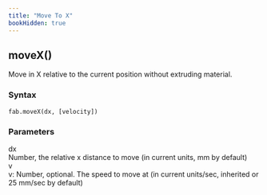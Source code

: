 ```yaml
---
title: "Move To X"
bookHidden: true
---
```


<h2 class="ref-header">moveX()</h2>
Move in X relative to the current position without extruding material.

### Syntax
```
fab.moveX(dx, [velocity])
```

### Parameters
<div class="grid-container">
 <div class="grid-item">dx</div>
 <div class="grid-item">Number, the relative x distance to move (in current units, mm by default)</div>

 <div class="grid-item">v</div>
 <div class="grid-item">v: Number, optional. The speed to move at (in current units/sec, inherited or 25 mm/sec by default)</div>
</div>